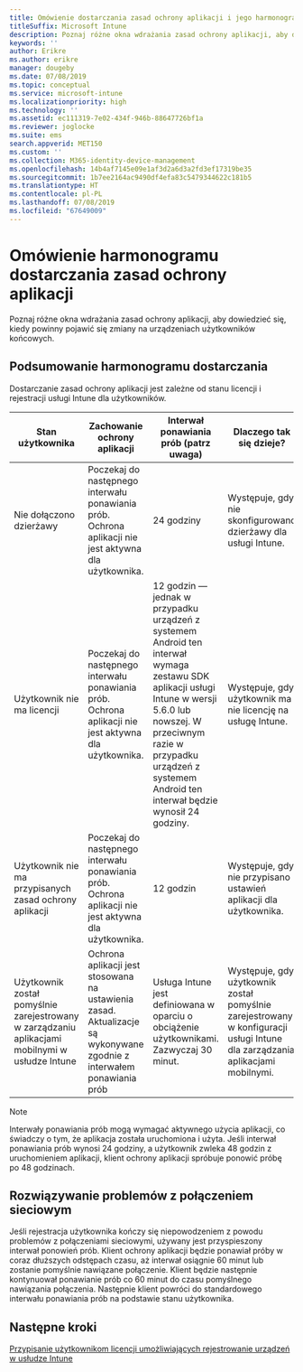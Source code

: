 ```yaml
---
title: Omówienie dostarczania zasad ochrony aplikacji i jego harmonogramu
titleSuffix: Microsoft Intune
description: Poznaj różne okna wdrażania zasad ochrony aplikacji, aby dowiedzieć się, kiedy powinny pojawić się zmiany na urządzeniach użytkowników końcowych.
keywords: ''
author: Erikre
ms.author: erikre
manager: dougeby
ms.date: 07/08/2019
ms.topic: conceptual
ms.service: microsoft-intune
ms.localizationpriority: high
ms.technology: ''
ms.assetid: ec111319-7e02-434f-946b-88647726bf1a
ms.reviewer: joglocke
ms.suite: ems
search.appverid: MET150
ms.custom: ''
ms.collection: M365-identity-device-management
ms.openlocfilehash: 14b4af7145e09e1af3d2a6d3a2fd3ef17319be35
ms.sourcegitcommit: 1b7ee2164ac9490df4efa83c5479344622c181b5
ms.translationtype: HT
ms.contentlocale: pl-PL
ms.lasthandoff: 07/08/2019
ms.locfileid: "67649009"
---
```

# <a name="understand-app-protection-policy-delivery-timing"></a>Omówienie harmonogramu dostarczania zasad ochrony aplikacji

Poznaj różne okna wdrażania zasad ochrony aplikacji, aby dowiedzieć się, kiedy powinny pojawić się zmiany na urządzeniach użytkowników końcowych.

## <a name="delivery-timing-summary"></a>Podsumowanie harmonogramu dostarczania

Dostarczanie zasad ochrony aplikacji jest zależne od stanu licencji i rejestracji usługi Intune dla użytkowników.  

|    Stan użytkownika    |    Zachowanie ochrony aplikacji     |    Interwał ponawiania prób (patrz uwaga)    |    Dlaczego tak się dzieje?    |
|-----------------------------------------------------|-------------------------------------------------------------------------------------------------|--------------------------------------------------------------------------------------|-----------------------------------------------------------------------------------------------------------|
|    Nie dołączono dzierżawy    |    Poczekaj do następnego interwału ponawiania prób.  Ochrona aplikacji nie jest aktywna dla użytkownika.    |    24 godziny    |    Występuje, gdy nie skonfigurowano dzierżawy dla usługi Intune.    |
|    Użytkownik nie ma licencji     |    Poczekaj do następnego interwału ponawiania prób.  Ochrona aplikacji nie jest aktywna dla użytkownika.     |    12 godzin — jednak w przypadku urządzeń z systemem Android ten interwał wymaga zestawu SDK aplikacji usługi Intune w wersji 5.6.0 lub nowszej. W przeciwnym razie w przypadku urządzeń z systemem Android ten interwał będzie wynosił 24 godziny.   |    Występuje, gdy użytkownik ma nie licencję na usługę Intune.    |
|    Użytkownik nie ma przypisanych zasad ochrony aplikacji    |    Poczekaj do następnego interwału ponawiania prób.  Ochrona aplikacji nie jest aktywna dla użytkownika.    |    12 godzin        |    Występuje, gdy nie przypisano ustawień aplikacji dla użytkownika.    |
|    Użytkownik został pomyślnie zarejestrowany w zarządzaniu aplikacjami mobilnymi w usłudze Intune    |    Ochrona aplikacji jest stosowana na ustawienia zasad.    Aktualizacje są wykonywane zgodnie z interwałem ponawiania prób    |    Usługa Intune jest definiowana w oparciu o obciążenie użytkownikami.    Zazwyczaj 30 minut.     |    Występuje, gdy użytkownik został pomyślnie zarejestrowany w konfiguracji usługi Intune dla zarządzania aplikacjami mobilnymi.    |

> [!NOTE]
> Interwały ponawiania prób mogą wymagać aktywnego użycia aplikacji, co świadczy o tym, że aplikacja została uruchomiona i użyta.  Jeśli interwał ponawiania prób wynosi 24 godziny, a użytkownik zwleka 48 godzin z uruchomieniem aplikacji, klient ochrony aplikacji spróbuje ponowić próbę po 48 godzinach.

## <a name="handling-network-connectivity-issues"></a>Rozwiązywanie problemów z połączeniem sieciowym

Jeśli rejestracja użytkownika kończy się niepowodzeniem z powodu problemów z połączeniami sieciowymi, używany jest przyspieszony interwał ponowień prób.  Klient ochrony aplikacji będzie ponawiał próby w coraz dłuższych odstępach czasu, aż interwał osiągnie 60 minut lub zostanie pomyślnie nawiązane połączenie.  Klient będzie następnie kontynuował ponawianie prób co 60 minut do czasu pomyślnego nawiązania połączenia. Następnie klient powróci do standardowego interwału ponawiania prób na podstawie stanu użytkownika.

## <a name="next-steps"></a>Następne kroki

[Przypisanie użytkownikom licencji umożliwiających rejestrowanie urządzeń w usłudze Intune](licenses-assign.md)

